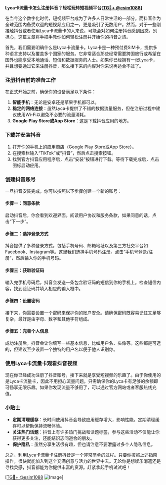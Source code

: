 **Lyca卡流量卡怎么注册抖音？轻松玩转短视频平台[[TG💪+ @esim1088](https://t.me/s/esim1088)]**

在当今这个数字化时代，短视频平台成为了许多人日常生活的一部分。而抖音作为全球范围内备受欢迎的短视频应用之一，更是吸引了无数用户。然而，对于一些刚接触抖音或者使用Lyca卡流量卡的人来说，可能会对如何注册抖音感到困惑。别担心，这篇文章将手把手教你如何轻松注册并开始你的抖音之旅。

首先，我们需要明确什么是Lyca卡流量卡。Lyca卡是一种预付费SIM卡，提供多种语言支持以及覆盖多个国家的服务。它非常适合那些经常需要跨国旅行或希望在国外也能享受本地通话、短信和数据服务的人士。如果你已经拥有一张Lyca卡，并且想要通过它来注册抖音，那么接下来的内容对你来说再适合不过了。

### 注册抖音前的准备工作

在正式开始之前，确保你的设备满足以下条件：
1. **智能手机**：无论是安卓还是苹果手机都可以。
2. **稳定的网络连接**：虽然Lyca卡提供了不错的数据流量服务，但在注册过程中建议使用Wi-Fi以避免不必要的流量消耗。
3. **Google Play Store或App Store**：这是下载抖音应用的地方。

### 下载并安装抖音

1. 打开你的手机上的应用商店（Google Play Store或App Store）。
2. 在搜索栏输入“TikTok”或“抖音”，然后点击搜索按钮。
3. 找到官方抖音应用程序后，点击“安装”按钮进行下载。等待下载完成后，点击图标启动应用。

### 创建抖音账号

一旦抖音安装完成，你可以按照以下步骤创建一个新的账号：

#### 步骤一：同意条款
启动抖音后，你会看到欢迎界面。阅读用户协议和服务条款，如果同意的话，点击“下一步”。

#### 步骤二：选择登录方式
抖音提供了多种登录方式，包括手机号码、邮箱地址以及第三方社交平台如Facebook、Instagram等。这里我们选择手机号码注册。点击“手机号登录/注册”，然后输入你的手机号码。

#### 步骤三：获取验证码
输入完手机号码后，抖音会发送一条包含验证码的短信到你的手机上。检查短信内容，找到验证码并填入相应的输入框中。

#### 步骤四：设置密码
接下来，你需要设置一个密码来保护你的账户安全。请确保密码既容易记住又足够复杂，最好是由字母、数字和其他字符组成。

#### 步骤五：完善个人信息
成功注册后，抖音会让你填写一些基本信息，比如用户名、头像等。这些都是可选的，但建议至少设置一个独特的用户名以便于他人识别你。

### 使用Lyca卡流量卡观看抖音视频

现在你已经成功注册了抖音账号，接下来就是享受短视频的乐趣了。由于你使用的是Lyca卡流量卡，因此不用担心流量问题。只需确保你的Lyca卡有足够的余额即可畅享无限乐趣。如果你发现流量不够用了，可以通过官方网站或者客服热线充值。

### 小贴士

- **定期清理缓存**：长时间使用抖音会导致应用缓存增大，影响性能。定期清理缓存可以帮助保持流畅体验。
- **关注热门话题**：抖音上有许多热门挑战和话题标签，参与这些活动不仅能让你获得更多关注，还能结识志同道合的朋友。
- **保护隐私**：虽然分享生活很有趣，但也请注意不要泄露过多个人隐私信息。

总之，利用Lyca卡流量卡注册抖音是一个非常简单的过程。只要你按照上述指南操作，很快就能加入到这个充满创意与活力的世界中去。无论你是想娱乐消遣还是寻找灵感，抖音都能为你提供丰富的资源。赶紧拿起手机试试吧！

[[TG💪+ @esim1088](https://t.me/s/esim1088) ![Image](https://i.postimg.cc/4NQfJmqS/Snipaste-2025-05-13-00-14-12.png)]